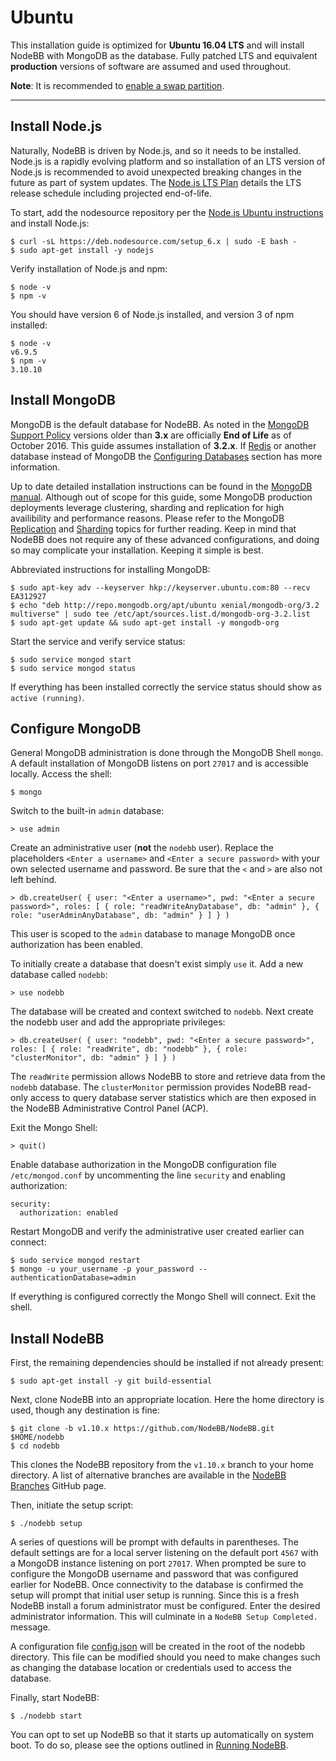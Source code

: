 # Ubuntu

This installation guide is optimized for **Ubuntu 16.04 LTS** and will install NodeBB with MongoDB as the database. Fully patched LTS and equivalent **production** versions of software are assumed and used throughout.

**Note**: It is recommended to [enable a swap partition](https://www.digitalocean.com/community/tutorials/how-to-add-swap-space-on-ubuntu-16-04).

------------------------------------------------------------------------

## Install Node.js

Naturally, NodeBB is driven by Node.js, and so it needs to be installed. Node.js is a rapidly evolving platform and so installation of an LTS version of Node.js is recommended to avoid unexpected breaking changes in the future as part of system updates. The [Node.js LTS Plan](https://github.com/nodejs/LTS) details the LTS release schedule including projected end-of-life.

To start, add the nodesource repository per the [Node.js Ubuntu instructions](https://nodejs.org/en/download/package-manager/#debian-and-ubuntu-based-linux-distributions) and install Node.js:

```
$ curl -sL https://deb.nodesource.com/setup_6.x | sudo -E bash -
$ sudo apt-get install -y nodejs
```

Verify installation of Node.js and npm:

```
$ node -v
$ npm -v
```

You should have version 6 of Node.js installed, and version 3 of npm installed:

```
$ node -v
v6.9.5
$ npm -v
3.10.10
```

## Install MongoDB

MongoDB is the default database for NodeBB. As noted in the [MongoDB Support Policy](https://www.mongodb.com/support-policy) versions older than **3.x** are officially **End of Life** as of October 2016. This guide assumes installation of **3.2.x**. If [Redis](https://redis.io) or another database instead of MongoDB the [Configuring Databases](../../configuring/databases) section has more information.

Up to date detailed installation instructions can be found in the [MongoDB manual](https://docs.mongodb.com/v3.2/tutorial/install-mongodb-on-ubuntu/). Although out of scope for this guide, some MongoDB production deployments leverage clustering, sharding and replication for high availibility and performance reasons. Please refer to the MongoDB [Replication](https://docs.mongodb.com/v3.2/replication/) and [Sharding](https://docs.mongodb.com/v3.2/sharding/) topics for further reading. Keep in mind that NodeBB does not require any of these advanced configurations, and doing so may complicate your installation. Keeping it simple is best.

Abbreviated instructions for installing MongoDB:

```
$ sudo apt-key adv --keyserver hkp://keyserver.ubuntu.com:80 --recv EA312927
$ echo "deb http://repo.mongodb.org/apt/ubuntu xenial/mongodb-org/3.2 multiverse" | sudo tee /etc/apt/sources.list.d/mongodb-org-3.2.list
$ sudo apt-get update && sudo apt-get install -y mongodb-org
```

Start the service and verify service status:

```
$ sudo service mongod start
$ sudo service mongod status
```

If everything has been installed correctly the service status should
show as `active (running)`.

## Configure MongoDB

General MongoDB administration is done through the MongoDB Shell `mongo`. A default installation of MongoDB listens on port `27017` and is accessible locally. Access the shell:

```
$ mongo
```

Switch to the built-in `admin` database:

```
> use admin
```

Create an administrative user (**not** the `nodebb` user). Replace the placeholders `<Enter a username>` and `<Enter a secure password>` with your own selected username and password. Be sure that the `<` and `>` are also not left behind.

```
> db.createUser( { user: "<Enter a username>", pwd: "<Enter a secure password>", roles: [ { role: "readWriteAnyDatabase", db: "admin" }, { role: "userAdminAnyDatabase", db: "admin" } ] } )
```

This user is scoped to the `admin` database to manage MongoDB once authorization has been enabled.

To initially create a database that doesn't exist simply `use` it. Add a
new database called `nodebb`:

```
> use nodebb
```

The database will be created and context switched to `nodebb`. Next create the nodebb user and add the appropriate privileges:

```
> db.createUser( { user: "nodebb", pwd: "<Enter a secure password>", roles: [ { role: "readWrite", db: "nodebb" }, { role: "clusterMonitor", db: "admin" } ] } )
```

The `readWrite` permission allows NodeBB to store and retrieve data from the `nodebb` database. The `clusterMonitor` permission provides NodeBB read-only access to query database server statistics which are then exposed in the NodeBB Administrative Control Panel (ACP).

Exit the Mongo Shell:

```
> quit()
```

Enable database authorization in the MongoDB configuration file `/etc/mongod.conf` by uncommenting the line `security` and enabling authorization:

```
security:
  authorization: enabled
```

Restart MongoDB and verify the administrative user created earlier can connect:

```
$ sudo service mongod restart
$ mongo -u your_username -p your_password --authenticationDatabase=admin
```

If everything is configured correctly the Mongo Shell will connect. Exit the shell.

## Install NodeBB

First, the remaining dependencies should be installed if not already
present:

```
$ sudo apt-get install -y git build-essential
```

Next, clone NodeBB into an appropriate location. Here the home directory is used, though any destination is fine:

```
$ git clone -b v1.10.x https://github.com/NodeBB/NodeBB.git $HOME/nodebb
$ cd nodebb
```

This clones the NodeBB repository from the `v1.10.x` branch to your home directory. A list of alternative branches are available in the [NodeBB Branches](https://github.com/NodeBB/NodeBB/branches) GitHub page.

Then, initiate the setup script:

```
$ ./nodebb setup
```

A series of questions will be prompt with defaults in parentheses. The default settings are for a local server listening on the default port `4567` with a MongoDB instance listening on port `27017`. When prompted be sure to configure the MongoDB username and password that was configured earlier for NodeBB. Once connectivity to the database is confirmed the setup will prompt that initial user setup is running. Since this is a fresh NodeBB install a forum administrator must be configured. Enter the desired administrator information. This will culminate in a `NodeBB Setup Completed.` message.

A configuration file [config.json](../../configuring/config) will be created in the root of the nodebb directory. This file can be modified should you need to make changes such as changing the database location or credentials used to access the database.

Finally, start NodeBB:

```
$ ./nodebb start
```

You can opt to set up NodeBB so that it starts up automatically on system boot. To do so, please see the options outlined in [Running NodeBB](../../configuring/running).
